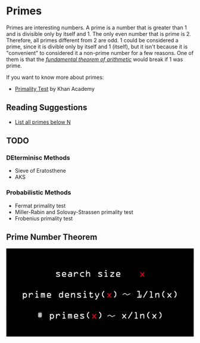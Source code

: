 # Primes

Primes are interesting numbers. A prime is a number that is greater than 1 and is divisible only by itself and 1. The only even number that is prime is 2. Therefore, all primes different from 2 are odd. 1 could be considered a prime, since it is divible only by itself and 1 (itself), but it isn't because it is "convenient" to considered it a non-prime number for a few reasons. One of them is that the [_fundamental theorem of arithmetic_](https://en.wikipedia.org/wiki/Fundamental_theorem_of_arithmetic) would break if 1 was prime.

If you want to know more about primes:

- [Primality Test](https://www.khanacademy.org/computing/computer-science/cryptography/comp-number-theory/a/comp-number-theory-introduction) by Khan Academy


## Reading Suggestions
- [List all primes below N
](http://stackoverflow.com/questions/2068372/fastest-way-to-list-all-primes-below-n)

## TODO

### DEterminisc Methods

- Sieve of Eratosthene
- AKS 

### Probabilistic Methods

- Fermat primality test
- Miller-Rabin and Solovay-Strassen primality test
- Frobenius primality test



## Prime Number Theorem

<img src="prime_number_theorem.png">